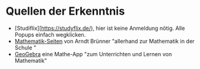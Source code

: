 # Quellen der Erkenntnis

- [Studiflix][https://studyflix.de/), hier ist keine Anmeldung nötig. Alle Popups einfach wegklicken.
- [Mathematik-Seiten](https://www.arndt-bruenner.de/mathe/mathekurse.htm) von Arndt Brünner "allerhand zur Mathematik in der Schule "
- [GeoGebra](https://www.geogebra.org/) eine Mathe-App "zum Unterrichten und Lernen von Mathematik"
